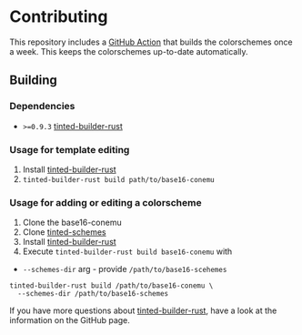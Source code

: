 # Contributing

This repository includes a [GitHub Action] that builds the
colorschemes once a week. This keeps the colorschemes up-to-date
automatically.

## Building

### Dependencies

- `>=0.9.3` [tinted-builder-rust]

### Usage for template editing

1. Install [tinted-builder-rust]
1. `tinted-builder-rust build path/to/base16-conemu`

### Usage for adding or editing a colorscheme

1. Clone the base16-conemu
1. Clone [tinted-schemes]
1. Install [tinted-builder-rust]
1. Execute `tinted-builder-rust build base16-conemu` with 
  - `--schemes-dir` arg - provide `/path/to/base16-scehemes`

```shell
tinted-builder-rust build /path/to/base16-conemu \
  --schemes-dir /path/to/base16-schemes
```

If you have more questions about [tinted-builder-rust], have a look at
the information on the GitHub page.

[tinted-builder-rust]: https://github.com/tinted-theming/tinted-builder-rust
[tinted-schemes]: https://github.com/tinted-theming/schemes
[GitHub Action]: .github/workflows/update.yml
